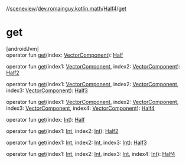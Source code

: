 //[sceneview](../../../index.md)/[dev.romainguy.kotlin.math](../index.md)/[Half4](index.md)/[get](get.md)

# get

[androidJvm]\
operator fun [get](get.md)(index: [VectorComponent](../-vector-component/index.md)): [Half](../-half/index.md)

operator fun [get](get.md)(index1: [VectorComponent](../-vector-component/index.md), index2: [VectorComponent](../-vector-component/index.md)): [Half2](../-half2/index.md)

operator fun [get](get.md)(index1: [VectorComponent](../-vector-component/index.md), index2: [VectorComponent](../-vector-component/index.md), index3: [VectorComponent](../-vector-component/index.md)): [Half3](../-half3/index.md)

operator fun [get](get.md)(index1: [VectorComponent](../-vector-component/index.md), index2: [VectorComponent](../-vector-component/index.md), index3: [VectorComponent](../-vector-component/index.md), index4: [VectorComponent](../-vector-component/index.md)): [Half4](index.md)

operator fun [get](get.md)(index: [Int](https://kotlinlang.org/api/latest/jvm/stdlib/kotlin/-int/index.html)): [Half](../-half/index.md)

operator fun [get](get.md)(index1: [Int](https://kotlinlang.org/api/latest/jvm/stdlib/kotlin/-int/index.html), index2: [Int](https://kotlinlang.org/api/latest/jvm/stdlib/kotlin/-int/index.html)): [Half2](../-half2/index.md)

operator fun [get](get.md)(index1: [Int](https://kotlinlang.org/api/latest/jvm/stdlib/kotlin/-int/index.html), index2: [Int](https://kotlinlang.org/api/latest/jvm/stdlib/kotlin/-int/index.html), index3: [Int](https://kotlinlang.org/api/latest/jvm/stdlib/kotlin/-int/index.html)): [Half3](../-half3/index.md)

operator fun [get](get.md)(index1: [Int](https://kotlinlang.org/api/latest/jvm/stdlib/kotlin/-int/index.html), index2: [Int](https://kotlinlang.org/api/latest/jvm/stdlib/kotlin/-int/index.html), index3: [Int](https://kotlinlang.org/api/latest/jvm/stdlib/kotlin/-int/index.html), index4: [Int](https://kotlinlang.org/api/latest/jvm/stdlib/kotlin/-int/index.html)): [Half4](index.md)
